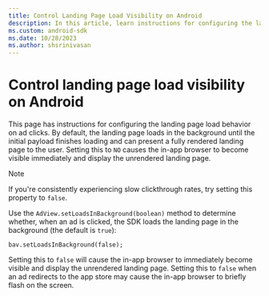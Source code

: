 ```yaml
---
title: Control Landing Page Load Visibility on Android
description: In this article, learn instructions for configuring the landing page load behavior when ads are clicked on Android devices.
ms.custom: android-sdk
ms.date: 10/28/2023
ms.author: shsrinivasan
---
```


# Control landing page load visibility on Android

This page has instructions for configuring the landing page load behavior on ad clicks. By default, the landing page loads in the background until the initial payload finishes loading and can present a fully rendered landing page to the user. Setting this to `NO` causes the in-app browser to become visible immediately and display the unrendered landing page.

> [!NOTE]
> If you're consistently experiencing slow clickthrough rates, try setting this property to `false`.

Use the `AdView.setLoadsInBackground(boolean)` method to determine whether, when an ad is clicked, the SDK loads the landing page in the background (the default is `true`):

``` 
bav.setLoadsInBackground(false);
```

Setting this to `false` will cause the in-app browser to immediately become visible and display the unrendered landing page. Setting this
to `false` when an ad redirects to the app store may cause the in-app browser to briefly flash on the screen.
